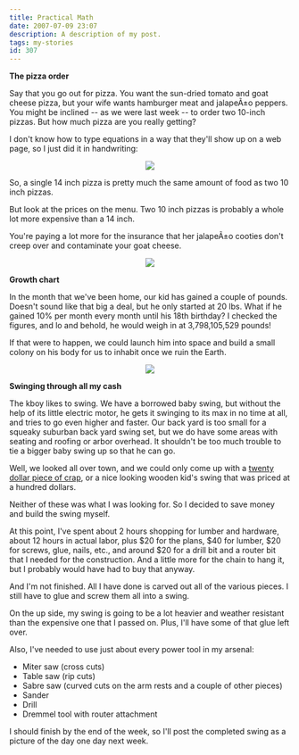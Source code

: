 ```yaml
---
title: Practical Math
date: 2007-07-09 23:07
description: A description of my post.
tags: my-stories
id: 307
---
```

<b>The pizza order</b>

Say that you go out for pizza.  You want the sun-dried tomato and goat cheese pizza, but your wife wants hamburger meat and jalapeÃ±o peppers.  You might be inclined -- as we were last week -- to order two 10-inch pizzas.  But how much pizza are you really getting?

I don't know how to type equations in a way that they'll show up on a web page, so I just did it in handwriting:

<center><img src="/img/formula.jpg"></center>

So, a single 14 inch pizza is pretty much the same amount of food as two 10 inch pizzas.

But look at the prices on the menu.  Two 10 inch pizzas is probably a whole lot more expensive than a 14 inch.  

You're paying a lot more for the insurance that her jalapeÃ±o cooties don't creep over and contaminate your goat cheese.

<center><img src="/img/greenline.gif"></center>


<b>Growth chart</b>

In the month that we've been home, our kid has gained a couple of pounds.  Doesn't sound like that big a deal, but he only started at 20 lbs.  What if he gained 10% per month every month until his 18th birthday?  I checked the figures, and lo and behold, he would weigh in at 3,798,105,529 pounds!  

If that were to happen, we could launch him into space and build a small colony on his body for us to inhabit once we ruin the Earth.

<center><img src="/img/greenline.gif"></center>


<b>Swinging through all my cash</b>

The kboy likes to swing.  We have a borrowed baby swing, but without the help of its little electric motor, he gets it swinging to its max in no time at all, and tries to go even higher and faster.  Our back yard is too small for a squeaky suburban back yard swing set, but we do have some areas with seating and roofing or arbor overhead.  It shouldn't be too much trouble to tie a bigger baby swing up so that he can go.

Well, we looked all over town, and we could only come up with a <a href="http://www.toysrus.com/product/index.jsp?productId=2330640" target="_blank">twenty dollar piece of crap</a>, or a nice looking wooden kid's swing that was priced at a hundred dollars.

Neither of these was what I was looking for.  So I decided to save money and build the swing myself.

At this point, I've spent about 2 hours shopping for lumber and hardware, about 12 hours in actual labor, plus $20 for the plans, $40 for lumber, $20 for screws, glue, nails, etc., and around $20 for a drill bit and a router bit that I needed for the construction.  And a little more for the chain to hang it, but I probably would have had to buy that anyway.  

And I'm not finished.  All I have done is carved out all of the various pieces.  I still have to glue and screw them all into a swing.

On the up side, my swing is going to be a lot heavier and weather resistant than the expensive one that I passed on.  Plus, I'll have some of that glue left over.

Also, I've needed to use just about every power tool in my arsenal:

<ul><li>Miter saw (cross cuts)</li>
<li>Table saw (rip cuts)</li>
<li>Sabre saw (curved cuts on the arm rests and a couple of other pieces)</li>
<li>Sander</li>
<li>Drill</li>
<li>Dremmel tool with router attachment</li></ul>

I should finish by the end of the week, so I'll post the completed swing as a picture of the day one day next week.

